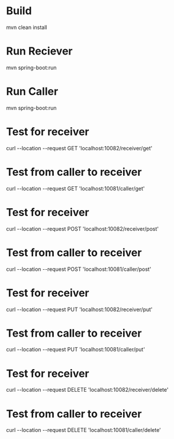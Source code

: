 # Build
mvn clean install

# Run Reciever
mvn spring-boot:run


# Run Caller

mvn spring-boot:run

# Test for receiver
curl --location --request GET 'localhost:10082/receiver/get'

# Test from caller to receiver

curl --location --request GET 'localhost:10081/caller/get'

# Test for receiver
curl --location --request POST 'localhost:10082/receiver/post'

# Test from caller to receiver

curl --location --request POST 'localhost:10081/caller/post'

# Test for receiver
curl --location --request PUT 'localhost:10082/receiver/put'

# Test from caller to receiver

curl --location --request PUT 'localhost:10081/caller/put'

# Test for receiver
curl --location --request DELETE 'localhost:10082/receiver/delete'

# Test from caller to receiver

curl --location --request DELETE 'localhost:10081/caller/delete'